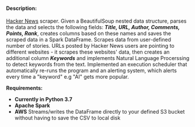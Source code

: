 #### Description:
[Hacker News](https://news.ycombinator.com) scraper. 
Given a BeautifulSoup nested data structure, parses the data and selects the following fields: ***Title, URL, Author, Comments, Points, Rank***,  creates columns based on these names and saves the scraped data in a Spark DataFrame. Scrapes data from user-defined number of stories.  URLs posted by Hacker News users are pointing to different websites - it scrapes these websites' data, then creates an additional column ***Keywords*** and implements Natural Language Procerssing to detect keywords from the text. Implemented an execution scheduler that automatically re-runs the program and an alerting system, which alerts every time a "keyword" e.g "AI" gets more popular.

**Requirements:**
 - **Currently in Python 3.7**
 - **Apache Spark**
 - **AWS**  Streams/writes the DataFrame directly to your defined S3 bucket without having to save the CSV  to local disk 
